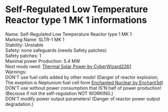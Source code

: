 # Self-Regulated Low Temperature Reactor type 1 MK 1 informations
Name: Self-Regulated Low Temperature Reactor type 1 MK 1\
Marking Name: SLTR-1 MK 1\
Stability: Unstable\
Safety: none safeguards (needs Safety patches)\
Safety patches: 1\
Maximal power Production: 5.4 MW\
Next mods need: [Thermal Solar Power by CyberWizard2261](https://mods.factorio.com/mod/CW-thermal-solar-power)\
Warnings:\
DON'T use fuel cells added by other mods! (Danger of reactor explosion; The exeption is Neptunium fuel cell form [Enchanted Nuclear by Enchant3d](https://mods.factorio.com/mod/EnchantedNuclear))\
DON'T use without power consumption that IS'N half of power production! (Becouse if not the self-regulation NOT WORKING.)\
DON'T modify power output parameters! (Danger of reactor power output degradation.)

